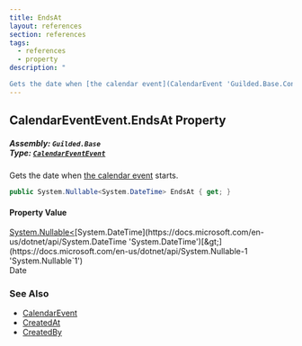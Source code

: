```yaml
---
title: EndsAt
layout: references
section: references
tags:
  - references
  - property
description: "

Gets the date when [the calendar event](CalendarEvent 'Guilded.Base.Content.CalendarEvent') starts."
---
```


## CalendarEventEvent.EndsAt Property
##### **Assembly:** `Guilded.Base`<br/>**Type:** [`CalendarEventEvent`](CalendarEventEvent 'Guilded.Base.Events.CalendarEventEvent')

Gets the date when [the calendar event](CalendarEvent 'Guilded.Base.Content.CalendarEvent') starts.

```csharp
public System.Nullable<System.DateTime> EndsAt { get; }
```

#### Property Value
[System.Nullable&lt;](https://docs.microsoft.com/en-us/dotnet/api/System.Nullable-1 'System.Nullable`1')[System.DateTime](https://docs.microsoft.com/en-us/dotnet/api/System.DateTime 'System.DateTime')[&gt;](https://docs.microsoft.com/en-us/dotnet/api/System.Nullable-1 'System.Nullable`1')  
Date

### See Also
- [CalendarEvent](CalendarEvent 'Guilded.Base.Content.CalendarEvent')
- [CreatedAt](ChannelContent_TId,TServer_.CreatedAt 'Guilded.Base.Content.ChannelContent<TId,TServer>.CreatedAt')
- [CreatedBy](ChannelContent_TId,TServer_.CreatedBy 'Guilded.Base.Content.ChannelContent<TId,TServer>.CreatedBy')